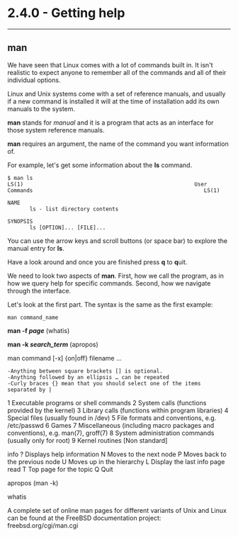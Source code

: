 # 2.4.0 - Getting help
----------------------

## man

We have seen that Linux comes with a lot of commands built in. It isn't realistic to expect anyone to remember all of the commands and all of their individual options.

Linux and Unix systems come with a set of reference manuals, and usually if a new command is installed it will at the time of installation add its own manuals to the system.

**man** stands for _manual_ and it is a program that acts as an interface for those system reference manuals.

**man** requires an argument, the name of the command you want information of.

For example, let's get some information about the **ls** command.

```shell
$ man ls
LS(1)                                                      User Commands                                                      LS(1)

NAME
       ls - list directory contents

SYNOPSIS
       ls [OPTION]... [FILE]...
```

You can use the arrow keys and scroll buttons (or space bar) to explore the manual entry for **ls**.

Have a look around and once you are finished press **q** to **q**uit.

We need to look two aspects of **man**. First, how we call the program, as in how we query help for specific commands. Second, how we navigate through the interface. 

Let's look at the first part. The syntax is the same as the first example:

```
man command_name
```


**man -f _page_**
(whatis)

**man -k *search_term***
(apropos)






man
	command [-x] {on|off} filename …

	-Anything between square brackets [] is optional.
	-Anything followed by an ellipsis … can be repeated
	-Curly braces {} mean that you should select one of the items separated by |

1   Executable programs or shell commands
       2   System calls (functions provided by the kernel)
       3   Library calls (functions within program libraries)
       4   Special files (usually found in /dev)
       5   File formats and conventions, e.g. /etc/passwd
       6   Games
	   7   Miscellaneous (including macro packages and conventions), e.g. man(7), groff(7)
       8   System administration commands (usually only for root)
       9   Kernel routines [Non standard]


info
	?	Displays help information
	N	Moves to the next node
	P	Moves back to the previous node
	U	Moves up in the hierarchy
	L	Display the last info page read
	T	Top page for the topic
	Q	Quit

apropos (man -k)

whatis

A complete set of online man pages for different variants of Unix and Linux can be found at the FreeBSD documentation project: freebsd.org/cgi/man.cgi
